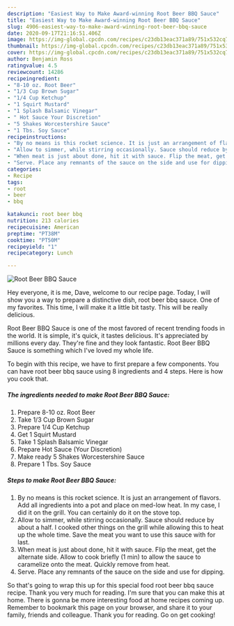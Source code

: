 ```yaml
---
description: "Easiest Way to Make Award-winning Root Beer BBQ Sauce"
title: "Easiest Way to Make Award-winning Root Beer BBQ Sauce"
slug: 4906-easiest-way-to-make-award-winning-root-beer-bbq-sauce
date: 2020-09-17T21:16:51.406Z
image: https://img-global.cpcdn.com/recipes/c23db13eac371a89/751x532cq70/root-beer-bbq-sauce-recipe-main-photo.jpg
thumbnail: https://img-global.cpcdn.com/recipes/c23db13eac371a89/751x532cq70/root-beer-bbq-sauce-recipe-main-photo.jpg
cover: https://img-global.cpcdn.com/recipes/c23db13eac371a89/751x532cq70/root-beer-bbq-sauce-recipe-main-photo.jpg
author: Benjamin Ross
ratingvalue: 4.5
reviewcount: 14286
recipeingredient:
- "8-10 oz. Root Beer"
- "1/3 Cup Brown Sugar"
- "1/4 Cup Ketchup"
- "1 Squirt Mustard"
- "1 Splash Balsamic Vinegar"
- " Hot Sauce Your Discretion"
- "5 Shakes Worcestershire Sauce"
- "1 Tbs. Soy Sauce"
recipeinstructions:
- "By no means is this rocket science. It is just an arrangement of flavors. Add all ingredients into a pot and place on med-low heat. In my case, I did it on the grill. You can certainly do it on the stove top."
- "Allow to simmer, while stirring occasionally. Sauce should reduce by about a half. I cooked other things on the grill while allowing this to heat up the whole time. Save the meat you want to use this sauce with for last."
- "When meat is just about done, hit it with sauce. Flip the meat, get the alternate side. Allow to cook briefly (1 min) to allow the sauce to caramelize onto the meat. Quickly remove from heat."
- "Serve. Place any remnants of the sauce on the side and use for dipping."
categories:
- Recipe
tags:
- root
- beer
- bbq

katakunci: root beer bbq 
nutrition: 213 calories
recipecuisine: American
preptime: "PT38M"
cooktime: "PT50M"
recipeyield: "1"
recipecategory: Lunch

---
```



![Root Beer BBQ Sauce](https://img-global.cpcdn.com/recipes/c23db13eac371a89/751x532cq70/root-beer-bbq-sauce-recipe-main-photo.jpg)

Hey everyone, it is me, Dave, welcome to our recipe page. Today, I will show you a way to prepare a distinctive dish, root beer bbq sauce. One of my favorites. This time, I will make it a little bit tasty. This will be really delicious.

Root Beer BBQ Sauce is one of the most favored of recent trending foods in the world. It is simple, it's quick, it tastes delicious. It's appreciated by millions every day. They're fine and they look fantastic. Root Beer BBQ Sauce is something which I've loved my whole life.




To begin with this recipe, we have to first prepare a few components. You can have root beer bbq sauce using 8 ingredients and 4 steps. Here is how you cook that.

<!--inarticleads1-->

##### The ingredients needed to make Root Beer BBQ Sauce:

1. Prepare 8-10 oz. Root Beer
1. Take 1/3 Cup Brown Sugar
1. Prepare 1/4 Cup Ketchup
1. Get 1 Squirt Mustard
1. Take 1 Splash Balsamic Vinegar
1. Prepare  Hot Sauce (Your Discretion)
1. Make ready 5 Shakes Worcestershire Sauce
1. Prepare 1 Tbs. Soy Sauce




<!--inarticleads2-->

##### Steps to make Root Beer BBQ Sauce:

1. By no means is this rocket science. It is just an arrangement of flavors. Add all ingredients into a pot and place on med-low heat. In my case, I did it on the grill. You can certainly do it on the stove top.
1. Allow to simmer, while stirring occasionally. Sauce should reduce by about a half. I cooked other things on the grill while allowing this to heat up the whole time. Save the meat you want to use this sauce with for last.
1. When meat is just about done, hit it with sauce. Flip the meat, get the alternate side. Allow to cook briefly (1 min) to allow the sauce to caramelize onto the meat. Quickly remove from heat.
1. Serve. Place any remnants of the sauce on the side and use for dipping.




So that's going to wrap this up for this special food root beer bbq sauce recipe. Thank you very much for reading. I'm sure that you can make this at home. There is gonna be more interesting food at home recipes coming up. Remember to bookmark this page on your browser, and share it to your family, friends and colleague. Thank you for reading. Go on get cooking!
